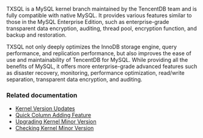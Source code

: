TXSQL is a MySQL kernel branch maintained by the TencentDB team and is fully compatible with native MySQL. It provides various features similar to those in the MySQL Enterprise Edition, such as enterprise-grade transparent data encryption, auditing, thread pool, encryption function, and backup and restoration.

TXSQL not only deeply optimizes the InnoDB storage engine, query performance, and replication performance, but also improves the ease of use and maintainability of TencentDB for MySQL. While providing all the benefits of MySQL, it offers more enterprise-grade advanced features such as disaster recovery, monitoring, performance optimization, read/write separation, transparent data encryption, and auditing.	

### Related documentation
- [Kernel Version Updates](https://intl.cloud.tencent.com/zh/document/product/236/35989)
- [Quick Column Adding Feature](https://intl.cloud.tencent.com/zh/document/product/236/35990)
- [Upgrading Kernel Minor Version](https://intl.cloud.tencent.com/document/product/236/36816)
- [Checking Kernel Minor Version](https://intl.cloud.tencent.com/document/product/236/35995)
